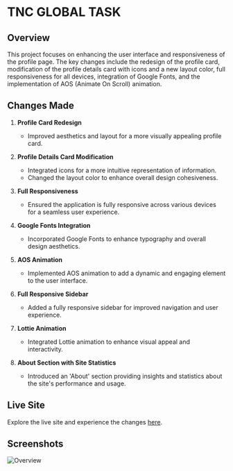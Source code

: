 # TNC GLOBAL TASK

## Overview

This project focuses on enhancing the user interface and responsiveness of the profile page. The key changes include the redesign of the profile card, modification of the profile details card with icons and a new layout color, full responsiveness for all devices, integration of Google Fonts, and the implementation of AOS (Animate On Scroll) animation. 

## Changes Made

1. **Profile Card Redesign**
   - Improved aesthetics and layout for a more visually appealing profile card.

2. **Profile Details Card Modification**
   - Integrated icons for a more intuitive representation of information.
   - Changed the layout color to enhance overall design cohesiveness.

3. **Full Responsiveness**
   - Ensured the application is fully responsive across various devices for a seamless user experience.

4. **Google Fonts Integration**
   - Incorporated Google Fonts to enhance typography and overall design aesthetics.

5. **AOS Animation**
   - Implemented AOS animation to add a dynamic and engaging element to the user interface.
6. **Full Responsive Sidebar**
   - Added a fully responsive sidebar for improved navigation and user experience.

7. **Lottie Animation**
   - Integrated Lottie animation to enhance visual appeal and interactivity.

8. **About Section with Site Statistics**
   - Introduced an 'About' section providing insights and statistics about the site's performance and usage.


## Live Site

Explore the live site and experience the changes [here](https://tnc-global-task-byhatem.surge.sh).

## Screenshots
![Overview](https://i.ibb.co/2kY0BwK/tnc.jpg)
